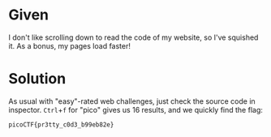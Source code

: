 # Given
I don't like scrolling down to read the code of my website, so I've squished it. As a bonus, my pages load faster!

# Solution
As usual with "easy"-rated web challenges, just check the source code in inspector.
`Ctrl`+`f` for "pico" gives us 16 results, and we quickly find the flag:
```
picoCTF{pr3tty_c0d3_b99eb82e}
```
